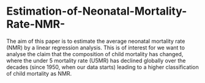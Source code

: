 # Estimation-of-Neonatal-Mortality-Rate-NMR-
The aim of this paper is to estimate the average neonatal mortality rate (NMR) by a linear regression analysis. This is of interest for we want to analyse the claim that the composition of child mortality has changed, where the under  5 mortality rate (U5MR) has declined globally over the decades (since 1950, when  our data starts) leading to a higher classification of child mortality as NMR.
